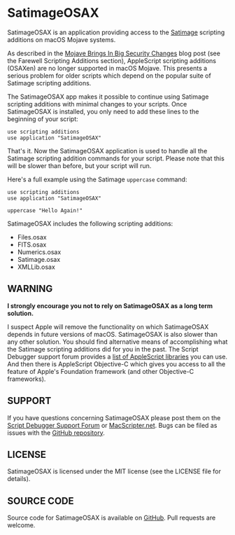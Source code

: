 # SatimageOSAX

SatimageOSAX is an application providing access to the [Satimage](http://www.satimage.fr/software/en/downloads/downloads_companion_osaxen.html) scripting additions on macOS Mojave systems.

As described in the [Mojave Brings In Big Security Changes](https://latenightsw.com/mojave-brings-in-big-security-changes/) blog post (see the Farewell Scripting Additions section), AppleScript scripting additions (OSAXen) are no longer supported in macOS Mojave.  This presents a serious problem for older scripts which depend on the popular suite of Satimage scripting additions.

The SatimageOSAX app makes it possible to continue using Satimage scripting additions with minimal changes to your scripts.  Once SatimageOSAX is installed, you only need to add these lines to the beginning of your script:

```
use scripting additions 
use application "SatimageOSAX"```

That's it.  Now the SatimageOSAX application is used to handle all the Satimage scripting addition commands for your script.  Please note that this will be slower than before, but your script will run.

Here's a full example using the Satimage `uppercase` command:

```
use scripting additionsuse application "SatimageOSAX"uppercase "Hello Again!"
```

SatimageOSAX includes the following scripting additions:

- Files.osax
- FITS.osax
- Numerics.osax
- Satimage.osax
- XMLLib.osax

## WARNING

**I strongly encourage you not to rely on SatimageOSAX as a long term solution.**

I suspect Apple will remove the functionality on which SatimageOSAX depends in future versions of macOS.  SatimageOSAX is also slower than any other solution.  You should find alternative means of accomplishing what the Satimage scripting additions did for you in the past.  The Script Debugger support forum provides a [list of AppleScript libraries](https://forum.latenightsw.com/t/documentation-links/1485) you can use.  And then there is AppleScript Objective-C which gives you access to all the feature of Apple's Foundation framework (and other Objective-C frameworks).

## SUPPORT

If you have questions concerning SatimageOSAX please post them on the [Script Debugger Support Forum](https://forum.latenightsw.com/c/applescript) or [MacScripter.net](http://MacScripter.net).  Bugs can be filed as issues with the [GitHub repository](https://github.com/alldritt/SatimageOSAX).

## LICENSE

SatimageOSAX is licensed under the MIT license (see the LICENSE file for details).

## SOURCE CODE

Source code for SatimageOSAX is available on [GitHub](https://github.com/alldritt/SatimageOSAX).  Pull requests are welcome.


